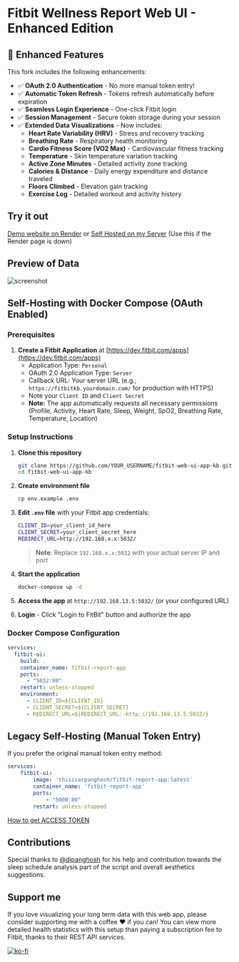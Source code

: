 # Fitbit Wellness Report Web UI - Enhanced Edition

## 🎉 Enhanced Features

This fork includes the following enhancements:
- ✅ **OAuth 2.0 Authentication** - No more manual token entry!
- ✅ **Automatic Token Refresh** - Tokens refresh automatically before expiration
- ✅ **Seamless Login Experience** - One-click Fitbit login
- ✅ **Session Management** - Secure token storage during your session
- ✅ **Extended Data Visualizations** - Now includes:
  - **Heart Rate Variability (HRV)** - Stress and recovery tracking
  - **Breathing Rate** - Respiratory health monitoring
  - **Cardio Fitness Score (VO2 Max)** - Cardiovascular fitness tracking
  - **Temperature** - Skin temperature variation tracking
  - **Active Zone Minutes** - Detailed activity zone tracking
  - **Calories & Distance** - Daily energy expenditure and distance traveled
  - **Floors Climbed** - Elevation gain tracking
  - **Exercise Log** - Detailed workout and activity history

## Try it out

[Demo website on Render](https://fitbit-api-web-ui.onrender.com/) or [Self Hosted on my Server](https://fitbit-report.arpan.app/) (Use this if the Render page is down)

## Preview of Data

![screenshot](https://github.com/arpanghosh8453/fitbit-web-ui-app/blob/main/help/Fitbit_Wellness_Report_Final_v2.jpg)

## Self-Hosting with Docker Compose (OAuth Enabled)

### Prerequisites

1. **Create a Fitbit Application** at [https://dev.fitbit.com/apps](https://dev.fitbit.com/apps)
   - Application Type: `Personal`
   - OAuth 2.0 Application Type: `Server`
   - Callback URL: Your server URL (e.g., `https://fitbitkb.yourdomain.com/` for production with HTTPS)
   - Note your `Client ID` and `Client Secret`
   - **Note:** The app automatically requests all necessary permissions (Profile, Activity, Heart Rate, Sleep, Weight, SpO2, Breathing Rate, Temperature, Location)

### Setup Instructions

1. **Clone this repository**
   ```bash
   git clone https://github.com/YOUR_USERNAME/fitbit-web-ui-app-kb.git
   cd fitbit-web-ui-app-kb
   ```

2. **Create environment file**
   ```bash
   cp env.example .env
   ```

3. **Edit `.env` file** with your Fitbit app credentials:
   ```bash
   CLIENT_ID=your_client_id_here
   CLIENT_SECRET=your_client_secret_here
   REDIRECT_URL=http://192.168.x.x:5032/
   ```
   > **Note**: Replace `192.168.x.x:5032` with your actual server IP and port

4. **Start the application**
   ```bash
   docker-compose up -d
   ```

5. **Access the app** at `http://192.168.13.5:5032/` (or your configured URL)

6. **Login** - Click "Login to FitBit" button and authorize the app

### Docker Compose Configuration

```yaml
services:
  fitbit-ui:
    build: .
    container_name: fitbit-report-app
    ports:
      - "5032:80"
    restart: unless-stopped
    environment:
      - CLIENT_ID=${CLIENT_ID}
      - CLIENT_SECRET=${CLIENT_SECRET}
      - REDIRECT_URL=${REDIRECT_URL:-http://192.168.13.5:5032/}
```

## Legacy Self-Hosting (Manual Token Entry)

If you prefer the original manual token entry method:

```yaml
services:
    fitbit-ui:
        image: 'thisisarpanghosh/fitbit-report-app:latest'
        container_name: 'fitbit-report-app'
        ports:
            - "5000:80"
        restart: unless-stopped
```

[How to get ACCESS TOKEN](https://github.com/arpanghosh8453/fitbit-web-ui-app/blob/main/help/GET_ACCESS_TOKEN.md)

## Contributions

Special thanks to [@dipanghosh](https://github.com/dipanghosh) for his help and contribution towards the sleep schedule analysis part of the script and overall aesthetics suggestions. 

## Support me 
If you love visualizing your long term data with this web app, please consider supporting me with a coffee ❤ if you can! You can view more detailed health statistics with this setup than paying a subscription fee to Fitbit, thanks to their REST API services. 

[![ko-fi](https://ko-fi.com/img/githubbutton_sm.svg)](https://ko-fi.com/A0A84F3DP)